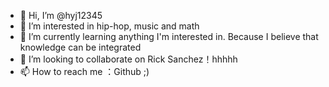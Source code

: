 - 👋 Hi, I’m @hyj12345
- 👀 I’m interested in hip-hop, music and math
- 🌱 I’m currently learning anything I'm interested in. Because I believe that knowledge can be integrated
- 💞️ I’m looking to collaborate on Rick Sanchez！hhhhh
- 📫 How to reach me ：Github ;)

<!---
hyj12345/hyj12345 is a ✨ special ✨ repository because its `README.md` (this file) appears on your GitHub profile.
You can click the Preview link to take a look at your changes.
--->
